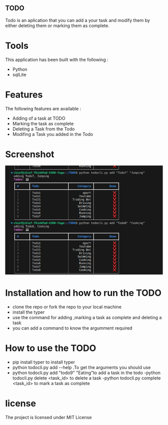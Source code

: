 ## TODO

Todo is an aplication that you can add a your task and modify them by either deleting them 
or marking them as  complete.

# Tools 
This application has been built with the following :

- Python
- sqlLite

# Features 
The following features are available :
- Adding of a task at TODO
- Marking the task as complete
- Deleting a Task from the Todo
- Modifing a Task you added in the Todo

# Screenshot 

![Image Description](image/todo.png)

# Installation and how to run the TODO
- clone the repo or fork the repo to your local machine
- install the typer
- use the command for adding ,marking a task as complete and deleting a task
- you can add a command to know the argumment required


# How to use the TODO
- pip install typer to install typer
- python todocli.py add --help   .To get the arguments you should use
- python todocli.py add "todo9" "Eating"to add a task in the todo
-python todocli.py delete <task_id> to delete a task
-python todocli.py complete <task_id>  to mark a task as complete




# license
The project is licensed under MIT License
